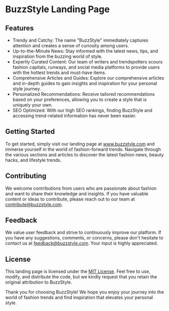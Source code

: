 <!DOCTYPE html>
<html>
<head>
</head>
<body>
  <h1>BuzzStyle Landing Page</h1>
  
  <h2>Features</h2>
  <ul>
    <li>Trendy and Catchy: The name "BuzzStyle" immediately captures attention and creates a sense of curiosity among users.</li>
    <li>Up-to-the-Minute News: Stay informed with the latest news, tips, and inspiration from the buzzing world of style.</li>
    <li>Expertly Curated Content: Our team of writers and trendspotters scours fashion capitals, runways, and social media platforms to provide users with the hottest trends and must-have items.</li>
    <li>Comprehensive Articles and Guides: Explore our comprehensive articles and in-depth guides to gain insights and inspiration for your personal style journey.</li>
    <li>Personalized Recommendations: Receive tailored recommendations based on your preferences, allowing you to create a style that is uniquely your own.</li>
    <li>SEO Optimized: With our high SEO rankings, finding BuzzStyle and accessing trend-related information has never been easier.</li>
  </ul>
  
  <h2>Getting Started</h2>
  <p>To get started, simply visit our landing page at <a href="http://www.buzzstyle.com">www.buzzstyle.com</a> and immerse yourself in the world of fashion-forward trends. Navigate through the various sections and articles to discover the latest fashion news, beauty hacks, and lifestyle trends.</p>
  
  <h2>Contributing</h2>
  <p>We welcome contributions from users who are passionate about fashion and want to share their knowledge and insights. If you have valuable content or ideas to contribute, please reach out to our team at <a href="mailto:contribute@buzzstyle.com">contribute@buzzstyle.com</a>.</p>
  
  <h2>Feedback</h2>
  <p>We value user feedback and strive to continuously improve our platform. If you have any suggestions, comments, or concerns, please don't hesitate to contact us at <a href="mailto:feedback@buzzstyle.com">feedback@buzzstyle.com</a>. Your input is highly appreciated.</p>
  
  <h2>License</h2>
  <p>This landing page is licensed under the <a href="LICENSE.md">MIT License</a>. Feel free to use, modify, and distribute the code, but we kindly request that you retain the original attribution to BuzzStyle.</p>
  
  <p>Thank you for choosing BuzzStyle! We hope you enjoy your journey into the world of fashion trends and find inspiration that elevates your personal style.</p>
</body>
</html>
